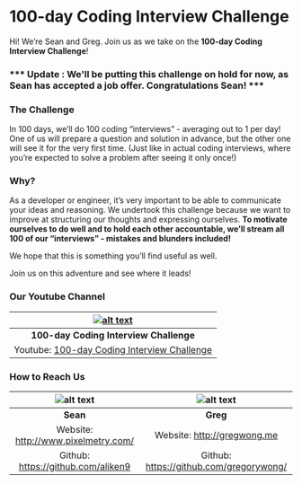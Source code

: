 # 100-day Coding Interview Challenge

Hi! We’re Sean and Greg. Join us as we take on the **100-day Coding Interview Challenge**!

### *** Update : We'll be putting this challenge on hold for now, as Sean has accepted a job offer. Congratulations Sean! ***


### The Challenge

In 100 days, we’ll do 100 coding “interviews” - averaging out to 1 per day! One of us will prepare a question and solution in advance, but the other one will see it for the very first time. (Just like in actual coding interviews, where you’re expected to solve a problem after seeing it only once!)

### Why?
As a developer or engineer, it’s very important to be able to communicate your ideas and reasoning. We undertook this challenge because we want to improve at structuring our thoughts and expressing ourselves. **To motivate ourselves to do well and to hold each other accountable, we’ll stream all 100 of our “interviews” - mistakes and blunders included!**

We hope that this is something you’ll find useful as well.

Join us on this adventure and see where it leads!

### Our Youtube Channel

[![alt text](https://lh3.googleusercontent.com/-xrG7CBy-2zE/AAAAAAAAAAI/AAAAAAAAABA/fLR-wZ69wmA/s100-p-rw-no/photo.jpg "100-day Coding Interview Challenge")](https://www.youtube.com/channel/UCCCa2IzoUOGawqA-ya35b-Q) |
:------------: | 
**100-day Coding Interview Challenge** |
Youtube: [100-day Coding Interview Challenge](https://www.youtube.com/channel/UCCCa2IzoUOGawqA-ya35b-Q) |

### How to Reach Us

![alt text](https://avatars0.githubusercontent.com/u/463262?v=3&s=100 "Sean") | ![alt text](https://avatars3.githubusercontent.com/u/1437804?v=3&s=100 "Greg")
:------------: | :-------------:
 **Sean**  | **Greg**
Website: http://www.pixelmetry.com/ | Website: http://gregwong.me
Github: https://github.com/aliken9 | Github: https://github.com/gregorywong/
